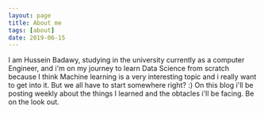 ```yaml
---
layout: page
title: About me
tags: [about]
date: 2019-06-15
---
```

I am Hussein Badawy, studying in the university currently as a computer Engineer, and i'm on my journey to learn Data Science from scratch because I think Machine learning is a very interesting topic and i really want to get into it. But we all have to start somewhere right? :)
On this blog i'll be posting weekly about the things I learned and the obtacles i'll be facing. Be on the look out.
